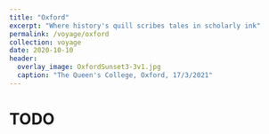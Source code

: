 ```yaml
---
title: "Oxford"
excerpt: "Where history's quill scribes tales in scholarly ink"
permalink: /voyage/oxford
collection: voyage
date: 2020-10-10
header:
  overlay_image: OxfordSunset3-3v1.jpg
  caption: "The Queen's College, Oxford, 17/3/2021"
---
```


# TODO